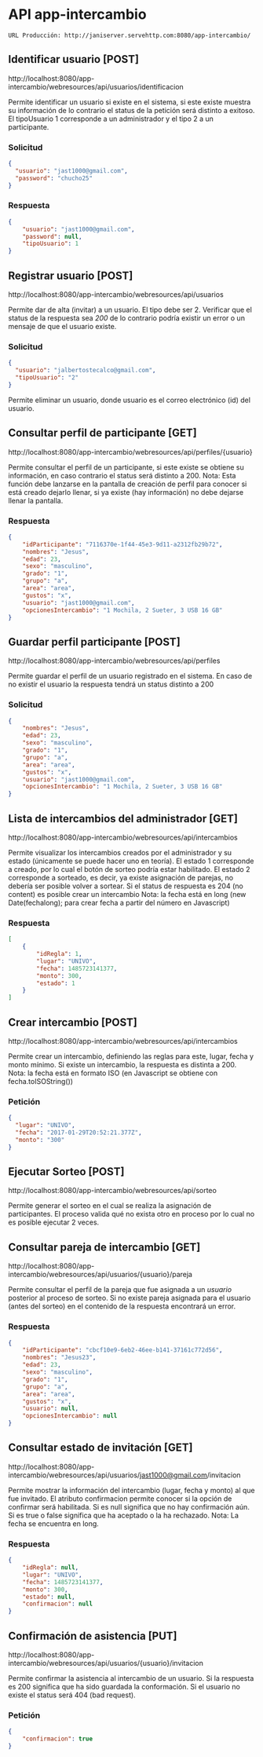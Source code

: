 # API app-intercambio

```
URL Producción: http://janiserver.servehttp.com:8080/app-intercambio/
```

## Identificar usuario [POST]

http://localhost:8080/app-intercambio/webresources/api/usuarios/identificacion

Permite identificar un usuario si existe en el sistema, si este existe muestra su información de lo contrario el status de la petición será distinto a exitoso.
El tipoUsuario 1 corresponde a un administrador y el tipo 2 a un participante.

### Solicitud
```json
{
  "usuario": "jast1000@gmail.com",
  "password": "chucho25"
}
```
### Respuesta
```json
{
    "usuario": "jast1000@gmail.com",
    "password": null,
    "tipoUsuario": 1
}
```

## Registrar usuario [POST]

http://localhost:8080/app-intercambio/webresources/api/usuarios


Permite dar de alta (invitar) a un usuario. El tipo debe ser 2.
Verificar que el status de la respuesta sea *200* de lo contrario podría existir un error o un mensaje de que el usuario existe.

### Solicitud
```json
{
  "usuario": "jalbertostecalco@gmail.com",
  "tipoUsuario": "2"
}
```
Permite eliminar un usuario, donde usuario es el correo electrónico (id) del usuario.

## Consultar perfil de participante [GET]

http://localhost:8080/app-intercambio/webresources/api/perfiles/{usuario}

Permite consultar el perfil de un participante, si este existe se obtiene su información, en caso contrario el status será distinto a 200.
Nota: Esta función debe lanzarse  en la pantalla de creación de perfil para conocer si está creado dejarlo llenar, si ya existe (hay información) no debe dejarse llenar la pantalla.

### Respuesta
```json
{
    "idParticipante": "7116370e-1f44-45e3-9d11-a2312fb29b72",
    "nombres": "Jesus",
    "edad": 23,
    "sexo": "masculino",
    "grado": "1",
    "grupo": "a",
    "area": "area",
    "gustos": "x",
    "usuario": "jast1000@gmail.com",
    "opcionesIntercambio": "1 Mochila, 2 Sueter, 3 USB 16 GB"
}
```

## Guardar perfil participante [POST]

http://localhost:8080/app-intercambio/webresources/api/perfiles

Permite guardar el perfil de un usuario registrado en el sistema. En caso de no existir el usuario la respuesta tendrá un status distinto a 200

### Solicitud
```json
{
    "nombres": "Jesus",
    "edad": 23,
    "sexo": "masculino",
    "grado": "1",
    "grupo": "a",
    "area": "area",
    "gustos": "x",
    "usuario": "jast1000@gmail.com",
    "opcionesIntercambio": "1 Mochila, 2 Sueter, 3 USB 16 GB"
}
```

## Lista de intercambios del administrador [GET]
http://localhost:8080/app-intercambio/webresources/api/intercambios

Permite visualizar los intercambios creados por el administrador y su estado (únicamente se puede hacer uno en teoría).
El estado 1 corresponde a creado, por lo cual el botón de sorteo podría estar habilitado.
El estado 2 corresponde a sorteado, es decir, ya existe asignación de parejas, no debería ser posible volver a sortear.
Si el status de respuesta es 204 (no content) es posible crear un intercambio
Nota: la fecha está en long (new Date(fechalong); para crear fecha a partir del número en Javascript)

### Respuesta
```json
[
    {
        "idRegla": 1,
        "lugar": "UNIVO",
        "fecha": 1485723141377,
        "monto": 300,
        "estado": 1
    }
]
```

## Crear intercambio [POST]
http://localhost:8080/app-intercambio/webresources/api/intercambios

Permite crear un intercambio, definiendo las reglas para este, lugar, fecha y monto mínimo.
Si existe un intercambio, la respuesta es distinta a 200.
Nota: la fecha está en formato ISO (en Javascript se obtiene con fecha.toISOString())

### Petición
```json
{
  "lugar": "UNIVO",
  "fecha": "2017-01-29T20:52:21.377Z",
  "monto": "300"
}
```

## Ejecutar Sorteo [POST]
http://localhost:8080/app-intercambio/webresources/api/sorteo

Permite generar el sorteo en el cual se realiza la asignación de participantes.
El proceso valida qué no exista otro en proceso por lo cual no es posible ejecutar 2 veces.

## Consultar pareja de intercambio [GET]
http://localhost:8080/app-intercambio/webresources/api/usuarios/{usuario}/pareja

Permite consultar el perfil de la pareja que fue asignada a un *usuario* posterior al proceso de sorteo.
Si no existe pareja asignada para el usuario (antes del sorteo) en el contenido de la respuesta encontrará un error.

### Respuesta
```json
{
    "idParticipante": "cbcf10e9-6eb2-46ee-b141-37161c772d56",
    "nombres": "Jesus23",
    "edad": 23,
    "sexo": "masculino",
    "grado": "1",
    "grupo": "a",
    "area": "area",
    "gustos": "x",
    "usuario": null,
    "opcionesIntercambio": null
}
```

## Consultar estado de invitación [GET]
http://localhost:8080/app-intercambio/webresources/api/usuarios/jast1000@gmail.com/invitacion

Permite mostrar la información del intercambio (lugar, fecha y monto) al que fue invitado. El atributo confirmacion permite conocer si la opción de confirmar será habilitada. Si es null significa que no hay confirmación aún. Si es true o false significa que ha aceptado o la ha rechazado.
Nota: La fecha se encuentra en long.

### Respuesta
```json
{
    "idRegla": null,
    "lugar": "UNIVO",
    "fecha": 1485723141377,
    "monto": 300,
    "estado": null,
    "confirmacion": null
}
```

## Confirmación de asistencia [PUT]
http://localhost:8080/app-intercambio/webresources/api/usuarios/{usuario}/invitacion

Permite confirmar la asistencia al intercambio de un usuario. Si la respuesta es 200 significa que ha sido guardada la conformación. Si el usuario no existe el status será 404 (bad request).

### Petición
```json
{
	"confirmacion": true
}
```
